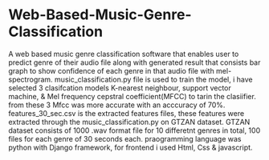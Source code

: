 # Web-Based-Music-Genre-Classification
A web based music genre classification software that enables user to predict genre of their audio file along with generated result that consists bar graph to show confidence of each genre in that audio file with mel-spectrogram.
music_classification.py file is used to train the model, i have selected 3 clasifcation models K-nearest neighbour, support vector machine, & Mel frequency cepstral coefficient(MFCC) to tarin the clasiifier. from these 3 Mfcc was more accurate with an acccuracy of 70%.
features_30_sec.csv is the extracted features files, these features were extracted through the music_classification.py on GTZAN dataset.
GTZAN dataset consists of 1000 .wav format file for 10 differetnt genres in total, 100 files for each genre of 30 seconds each.
praogramming language was python with Django framework, for frontend i used Html, Css & javascript.
